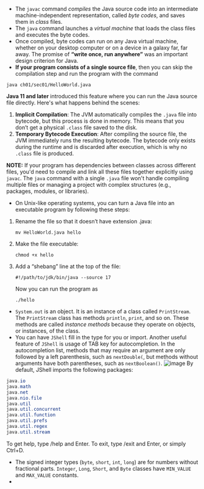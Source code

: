 

* The `javac` command _compiles_ the Java source code into an intermediate machine-independent representation, called _byte codes_, and saves them in _class_ files.
* The `java` command launches a _virtual machine_ that loads the class files and executes the byte codes. 
* Once compiled, byte codes can run on any Java virtual machine, whether on your desktop computer or on a device in a galaxy far, far away. The promise of **“write once, run anywhere”** was an important design criterion for Java.
* **If your program consists of a single source file**, then you can skip the compilation step and run the program with the command
```
java ch01/sec01/HelloWorld.java
```
**Java 11 and later** introduced this feature where you can run the Java source file directly. Here's what happens behind the scenes:
1. **Implicit Compilation**: The JVM automatically compiles the `.java` file into bytecode, but this process is done in memory. This means that you don’t get a physical `.class` file saved to the disk.
2. **Temporary Bytecode Execution**: After compiling the source file, the JVM immediately runs the resulting bytecode. The bytecode only exists during the runtime and is discarded after execution, which is why no `.class` file is produced.

**NOTE:**
If your program has dependencies between classes across different files, you'd need to compile and link all these files together explicitly using `javac`.
The `java` command with a single `.java` file won't handle compiling multiple files or managing a project with complex structures (e.g., packages, modules, or libraries).

* On Unix-like operating systems, you can turn a Java file into an executable program by following these steps:

1. Rename the file so that it doesn’t have extension .java:
     ```
     mv HelloWorld.java hello
     ```
2. Make the file executable:
   ```
   chmod +x hello
   ```
3. Add a “shebang” line at the top of the file:
   ```
   #!/path/to/jdk/bin/java --source 17
   ```
   Now you can run the program as
   ```
   ./hello
   ```

* `System.out` is an object. It is an instance of a class called `PrintStream`. The `PrintStream` class has methods `println`, `print`, and so on. These methods are called _instance methods_ because they operate on objects, or instances, of the class.
* You can have `JShell` fill in the type for you or import. Another useful feature of `JShell` is usage of TAB key for autocompletion. In the autocompletion list, methods that may require an argument are only followed by a left parenthesis, such as `nextDouble(`, but methods without arguments have both parentheses, such as `nextBoolean()`.
![image](https://github.com/user-attachments/assets/6331287f-47ef-47e2-ac6d-7656f0fe7b00)
By default, JShell imports the following packages:
```java
java.io
java.math
java.net
java.nio.file
java.util
java.util.concurrent
java.util.function
java.util.prefs
java.util.regex
java.util.stream
```
To get help, type /help and Enter. To exit, type /exit and Enter, or simply Ctrl+D.

* The signed integer types (`byte`, `short`, `int`, `long`) are for numbers without fractional parts. `Integer`, `Long`, `Short`, and `Byte` classes have `MIN_VALUE` and `MAX_VALUE` constants. 
*      
